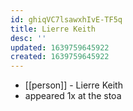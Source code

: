 ```yaml
---
id: ghiqVC7lsawxhIvE-TF5q
title: Lierre Keith
desc: ''
updated: 1639759645922
created: 1639759645922
---
```



- [[person]] - Lierre Keith
- appeared 1x at the stoa

